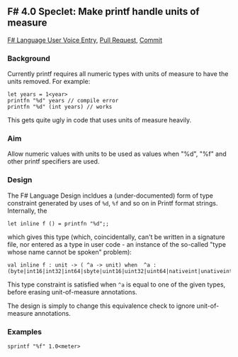 ## F# 4.0 Speclet: Make printf handle units of measure

[F# Language User Voice Entry](https://fslang.uservoice.com/forums/245727-f-language/suggestions/5752551-make-printf-handle-units-of-measure), [Pull Request](https://visualfsharp.codeplex.com/SourceControl/network/forks/dsyme/cleanup/contribution/7107), [Commit](https://github.com/Microsoft/visualfsharp/commit/aa7e945db107d0baf8af8d39c2d82185213c2796)

### Background

Currently printf requires all numeric types with units of measure to have the units removed. For example:

    let years = 1<year> 
    printfn "%d" years // compile error 
    printfn "%d" (int years) // works

This gets quite ugly in code that uses units of measure heavily.

### Aim

Allow numeric values with units to be used as values when "%d", "%f" and other printf specifiers are used.

### Design

The F# Language Design incldues a (under-documented) form of type constraint generated by uses of ``%d``, ``%f`` and so on in Printf format strings.
Internally, the 

    let inline f () = printfn "%d";;

which gives this type (which, coincidentally, can't be written in a signature file, nor entered as a type in user code - an instance of the so-called "type whose name cannot be spoken" problem):

    val inline f : unit -> ( ^a -> unit) when  ^a : (byte|int16|int32|int64|sbyte|uint16|uint32|uint64|nativeint|unativeint)

This type constraint is satisfied when ``^a`` is equal to one of the given types, before erasing unit-of-measure annotations.

The design is simply to change this equivalence check to ignore unit-of-measure annotations.

### Examples

    sprintf "%f" 1.0<meter>

            

